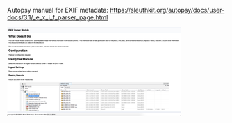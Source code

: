 Autopsy manual for EXIF metadata: https://sleuthkit.org/autopsy/docs/user-docs/3.1/_e_x_i_f_parser_page.html

<img src = "https://github.com/Patrick-crtl/Demonstration-Project/blob/main/Pictures/EXIF_UserManual.png" width= "400">
